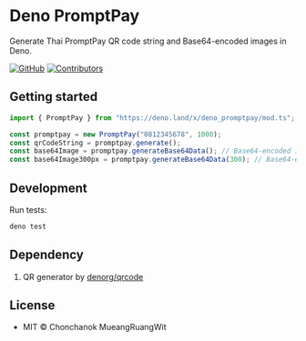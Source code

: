 # Deno PromptPay

Generate Thai PromptPay QR code string and Base64-encoded images in Deno.

[![GitHub](https://img.shields.io/github/license/iamcmnut/deno-promptpay)](https://github.com/iamcmnut/deno-promptpay/blob/master/LICENSE)
[![Contributors](https://img.shields.io/github/contributors/iamcmnut/deno-promptpay)](https://github.com/iamcmnut/deno-promptpay/graphs/contributors)

## Getting started

```ts
import { PromptPay } from "https://deno.land/x/deno_promptpay/mod.ts";

const promptpay = new PromptPay("0812345678", 1000);
const qrCodeString = promptpay.generate();
const base64Image = promptpay.generateBase64Data(); // Base64-encoded image
const base64Image300px = promptpay.generateBase64Data(300); // Base64-encoded image
```

## Development

Run tests:

```bash
deno test
```
## Dependency
1. QR generator by [denorg/qrcode](https://github.com/denorg/qrcode)

## License
- MIT © Chonchanok MueangRuangWit